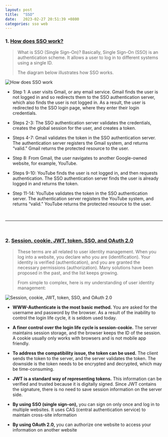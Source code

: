 ```yaml
---
layout: post
title:  "SSO"
date:   2023-02-27 20:51:39 +0800
categories: sso web
---
```


### 1. [How does SSO work?](https://twitter.com/alexxubyte/status/1523691173327507456)

> What is SSO (Single Sign-On)?
> Basically, Single Sign-On (SSO) is an authentication scheme. It allows a user to log in to different systems using a single ID.
>
> The diagram below illustrates how SSO works.

![How does SSO work](https://pbs.twimg.com/media/FSU9C5NVcAAbZ7r?format=jpg&name=medium)

- Step 1: A user visits Gmail, or any email service. Gmail finds the user is not logged in and so redirects them to the SSO authentication server, which also finds the user is not logged in. As a result, the user is redirected to the SSO login page, where they enter their login credentials.

- Steps 2-3: The SSO authentication server validates the credentials, creates the global session for the user, and creates a token.

- Steps 4-7: Gmail validates the token in the SSO authentication server. The authentication server registers the Gmail system, and returns “valid.” Gmail returns the protected resource to the user.

- Step 8: From Gmail, the user navigates to another Google-owned website, for example, YouTube.

- Steps 9-10: YouTube finds the user is not logged in, and then requests authentication. The SSO authentication server finds the user is already logged in and returns the token.

- Step 11-14: YouTube validates the token in the SSO authentication server. The authentication server registers the YouTube system, and returns “valid.” YouTube returns the protected resource to the user.


<br/>

---

<br/>

### 2. [Session, cookie, JWT, token, SSO, and OAuth 2.0](https://twitter.com/alexxubyte/status/1595455518583029764)

> These terms are all related to user identity management. 
> When you log into a website, you declare who you are (identification). Your identity is verified (authentication), and you are granted the necessary permissions (authorization).
> Many solutions have been proposed in the past, and the list keeps growing.
>
> From simple to complex, here is my understanding of user identity management:

![Session, cookie, JWT, token, SSO, and OAuth 2.0](https://pbs.twimg.com/media/FiQyVXJUAAgoqvR?format=jpg&name=large)

- **WWW-Authenticate is the most basic method.** You are asked for the username and password by the browser. As a result of the inability to control the login life cycle, it is seldom used today.

- **A finer control over the login life cycle is session-cookie.** The server maintains session storage, and the browser keeps the ID of the session. A cookie usually only works with browsers and is not mobile app friendly.

- **To address the compatibility issue, the token can be used.** The client sends the token to the server, and the server validates the token. The downside is the token needs to be encrypted and decrypted, which may be time-consuming.

- **JWT is a standard way of representing tokens.** This information can be verified and trusted because it is digitally signed. Since JWT contains the signature, there is no need to save session information on the server side.

- **By using SSO (single sign-on),** you can sign on only once and log in to multiple websites. It uses CAS (central authentication service) to maintain cross-site information

- **By using OAuth 2.0,** you can authorize one website to access your information on another website